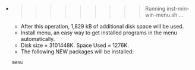 * >>>>>>>>> Running inst-min-win-menu.sh ...
  * After this operation, 1,829 kB of additional disk space will be used.
  * Install menu, an easy way to get installed programs in the menu automatically.
  * Disk size = 3101448K. Space Used = 1276K.
  * The following NEW packages will be installed:
  ```bash
  menu
  ```
